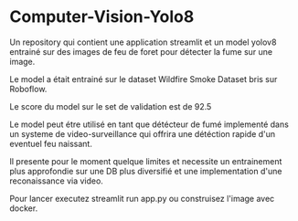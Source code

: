 # Computer-Vision-Yolo8

Un repository qui contient une application streamlit et un model yolov8 entrainé sur des images de feu de foret pour détecter la fume sur une image.


Le model a était entrainé sur le dataset Wildfire Smoke Dataset bris sur Roboflow.

Le score du model sur le set de validation est de 92.5

Le model peut étre utilisé en tant que détécteur de fumé implementé dans un systeme de video-surveillance qui offrira une détéction rapide d'un eventuel feu naissant.

Il presente pour le moment quelque limites et necessite un entrainement plus approfondie sur une DB plus diversifié et une implementation d'une reconaissance via video.


Pour lancer executez streamlit run app.py ou construisez l'image avec docker.


